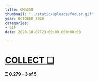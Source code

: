 ```yaml
---
title: CMa558
thumbnail: "../static/uploads/focusr.gif"
year: OCTOBER 2020
categories:
- GIF
date: 2020-10-07T23:00:00.000+00:00

---
```

# [COLLECT ❑](https://rarible.com/token/0xd07dc4262bcdbf85190c01c996b4c06a461d2430:32203?tab=overview)

#### Ξ **0.279** - 3 of 5